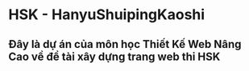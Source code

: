 # HSK - HanyuShuipingKaoshi
## Đây là dự án của môn học Thiết Kế Web Nâng Cao về đề tài xây dựng trang web thi HSK
